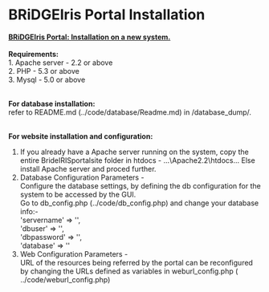 # BRiDGEIris Portal Installation
<p align = "justify">
<b><u>BRiDGEIris Portal: Installation on a new system. </u></b><br><br>
<b>Requirements:</b><br>
1. Apache server - 2.2 or above<br>
2. PHP - 5.3 or above<br>
3. Mysql - 5.0 or above<br><br>

<b>For database installation: </b><br>
refer to README.md (../code/database/Readme.md) in /database_dump/.<br><br>

<b>For website installation and configuration: </b><br>
1. If you already have a Apache server running on the system, copy the entire BrideIRISportalsite folder in htdocs - ...\Apache2.2\htdocs\...  Else install Apache server and proced further.<br>
2. Database Configuration Parameters - <br>
Configure the database settings, by defining the db configuration for the system to be accessed by the GUI. <br>
Go to db_config.php (../code/db_config.php) and change your database info:-<br>
'servername' => '', <br>
'dbuser' => '', <br>
'dbpassword' => '', <br>
'database' => ''<br>
3. Web Configuration Parameters - <br>
URL of the resources being referred by the portal can be reconfigured by changing the URLs defined as variables in weburl_config.php ( ../code/weburl_config.php)
</p>
